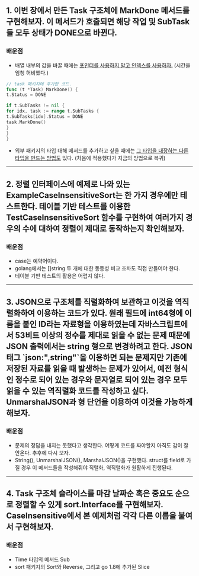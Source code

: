 ## 1. 이번 장에서 만든 Task 구조체에 MarkDone 메서드를 구현해보자. 이 메서드가 호출되면 해당 작업 및 SubTask들 모두 상태가 DONE으로 바뀐다.

### 배운점

- 배열 내부의 값을 바꿀
  때에는 [포인터를 사용하지 말고 인덱스를 사용하자.](https://stackoverflow.com/questions/20185511/range-references-instead-values) (시간을 엄청
  허비했다.)

~~~go
// task 패키지에 추가한 코드.  
func (t *Task) MarkDone() {
t.Status = DONE

if t.SubTasks != nil {
for idx, task := range t.SubTasks {
t.SubTasks[idx].Status = DONE
task.MarkDone()
}
}
}
~~~

- 외부 패키지의 타입 대해 메서드를 추가하고 싶을
  때에는 [그 타입을 내장하는 다른 타입을 만드는 방법도](https://stackoverflow.com/questions/28800672/how-to-add-new-methods-to-an-existing-type-in-go)
  있다. (처음에 적용했다가 지금의 방법으로 복귀)

---

## 2. 정렬 인터페이스에 예제로 나와 있는 ExampleCaseInsensitiveSort는 한 가지 경우에만 테스트한다. 테이블 기반 테스트를 이용한 TestCaseInsensitiveSort 함수를 구현하여 여러가지 경우의 수에 대하여 정렬이 제대로 동작하는지 확인해보자.

### 배운점

- case는 예약어이다.
- golang에서는 []string 두 개에 대한 동등성 비교 조차도 직접 만들어야 한다.
- 테이블 기반 테스트의 활용은 어렵지 않다.

---

## 3. JSON으로 구조체를 직렬화하여 보관하고 이것을 역직렬화하여 이용하는 코드가 있다. 원래 필드에 int64형에 이름을 붙인 ID라는 자료형을 이용하였는데 자바스크립트에서 53비트 이상의 정수를 제대로 읽을 수 없는 문제 때문에 JSON 출력에서는 string 형으로 변경하려고 한다. JSON 태그 \`json:",string"\`을 이용하면 되는 문제지만 기존에 저장된 자료를 읽을 때 발생하는 문제가 있어서, 예전 형식인 정수로 되어 있는 경우와 문자열로 되어 있는 경우 모두 읽을 수 있는 역직렬화 코드를 작성하고 싶다. UnmarshalJSON과 형 단언을 이용하여 이것을 가능하게 해보자.

### 배운점

- 문제의 정답을 내지는 못했다고 생각한다. 어떻게 코드를 짜야할지 아직도 감이 잘 안온다. 추후에 다시 보자.
- String(), UnmarshalJSON(), MarshalJSON()을 구현했다. struct를 field로 가질 경우 이 메서드들을 작성해줘야 직렬화, 역직렬화가 원활하게 진행된다.

---

## 4. Task 구조체 슬라이스를 마감 날짜순 혹은 중요도 순으로 졍렬할 수 있게 sort.Interface를 구현해보자. CaseInsensitive에서 본 예제처럼 각각 다른 이름을 붙여서 구현해보자.

### 배운점

- Time 타입의 메서드 Sub
- sort 패키지의 Sort와 Reverse, 그리고 go 1.8에 추가된 Slice
